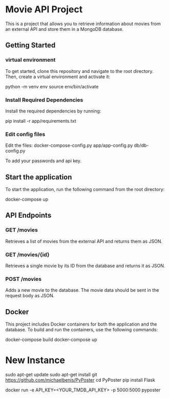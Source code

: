 # Movie API Project

This is a project that allows you to retrieve information about movies from an external API and store them in a MongoDB database.

## Getting Started
### virtual environment
To get started, clone this repository and navigate to the root directory. Then, create a virtual environment and activate it:

python -m venv env
source env/bin/activate

### Install Required Dependencies
Install the required dependencies by running:

pip install -r app/requirements.txt

### Edit config files
Edit the files:
docker-compose-config.py
app/app-config.py
db/db-config.py

To add your passwords and api key.

## Start the application
To start the application, run the following command from the root directory:

docker-compose up


## API Endpoints

### GET /movies

Retrieves a list of movies from the external API and returns them as JSON.

### GET /movies/{id}

Retrieves a single movie by its ID from the database and returns it as JSON.

### POST /movies

Adds a new movie to the database. The movie data should be sent in the request body as JSON.

## Docker

This project includes Docker containers for both the application and the database. To build and run the containers, use the following commands:

docker-compose build
docker-compose up

# New Instance
sudo apt-get update
sudo apt-get install git
https://github.com/michaelbenis/PyPoster
cd PyPoster
pip install Flask

docker run -e API_KEY=<YOUR_TMDB_API_KEY> -p 5000:5000 pyposter
